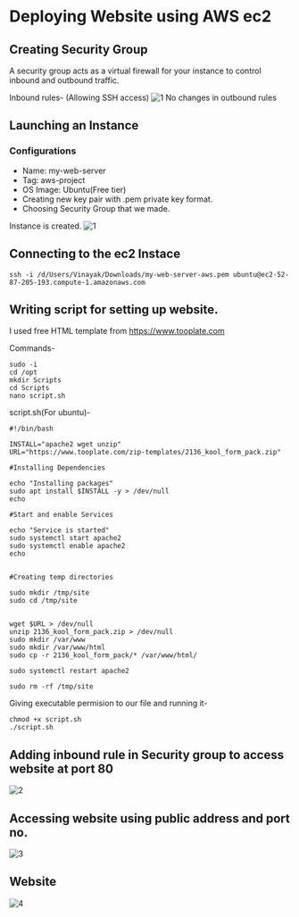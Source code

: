 # Deploying Website using AWS ec2
## Creating Security Group
A security group acts as a virtual firewall for your instance to control inbound and outbound traffic. 

Inbound rules- (Allowing SSH access)
![1](https://github.com/user-attachments/assets/a6bcd84a-d160-4fc4-8fdd-a0f0e9907207)
No changes in outbound rules

## Launching an Instance
### Configurations
* Name: my-web-server
* Tag: aws-project
* OS Image: Ubuntu(Free tier)
* Creating new key pair with .pem private key format.
* Choosing Security Group that we made.

Instance is created.
![1](https://github.com/user-attachments/assets/4b2884fb-e6f3-4ace-97ac-b0504b4a81bc)


## Connecting to the ec2 Instace
```
ssh -i /d/Users/Vinayak/Downloads/my-web-server-aws.pem ubuntu@ec2-52-87-205-193.compute-1.amazonaws.com
```
## Writing script for setting up website.
I used free HTML template from https://www.tooplate.com

Commands-
```
sudo -i
cd /opt
mkdir Scripts
cd Scripts
nano script.sh
```
script.sh(For ubuntu)-
```
#!/bin/bash

INSTALL="apache2 wget unzip"
URL="https://www.tooplate.com/zip-templates/2136_kool_form_pack.zip"

#Installing Dependencies

echo "Installing packages"
sudo apt install $INSTALL -y > /dev/null
echo

#Start and enable Services

echo "Service is started"
sudo systemctl start apache2
sudo systemctl enable apache2
echo


#Creating temp directories

sudo mkdir /tmp/site
sudo cd /tmp/site


wget $URL > /dev/null
unzip 2136_kool_form_pack.zip > /dev/null
sudo mkdir /var/www
sudo mkdir /var/www/html
sudo cp -r 2136_kool_form_pack/* /var/www/html/

sudo systemctl restart apache2

sudo rm -rf /tmp/site
```
Giving executable permision to our file and running it-
```
chmod +x script.sh
./script.sh
```
## Adding inbound rule in Security group to access website at port 80
![2](https://github.com/user-attachments/assets/56aed787-4f55-430a-a7dc-5e3da4816905)
## Accessing website using public address and port no. 
![3](https://github.com/user-attachments/assets/afb6f2e9-872a-4a06-93c3-04e71a9c5ef1)
## Website
![4](https://github.com/user-attachments/assets/4773595c-dfee-41f5-a87c-8c797e01ee40)




